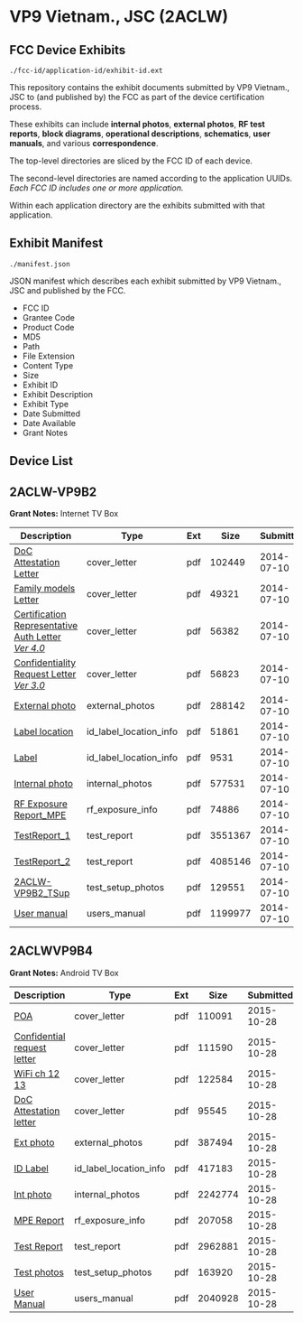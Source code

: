 # VP9 Vietnam., JSC (2ACLW)
## FCC Device Exhibits

```
./fcc-id/application-id/exhibit-id.ext
```

This repository contains the exhibit documents submitted by VP9 Vietnam., JSC to (and published by) the FCC as part of the device certification process.

These exhibits can include **internal photos**, **external photos**, **RF test reports**, **block diagrams**, **operational descriptions**, **schematics**, **user manuals**, and various **correspondence**.

The top-level directories are sliced by the FCC ID of each device.

The second-level directories are named according to the application UUIDs. *Each FCC ID includes one or more application.*

Within each application directory are the exhibits submitted with that application. 

## Exhibit Manifest

```
./manifest.json
```

JSON manifest which describes each exhibit submitted by VP9 Vietnam., JSC and published by the FCC.

- FCC ID
- Grantee Code
- Product Code
- MD5
- Path
- File Extension
- Content Type
- Size
- Exhibit ID
- Exhibit Description
- Exhibit Type
- Date Submitted
- Date Available
- Grant Notes

## Device List
## 2ACLW-VP9B2
**Grant Notes:** Internet TV Box

| Description | Type | Ext | Size | Submitted | Available |
| ----------- | ---- | --- | ---- | --------- | --------- |
| [DoC Attestation Letter](2ACLW-VP9B2/c2d6a284e0a92d8280117367e23eaae6/2320971.pdf) | cover_letter | pdf | 102449 | 2014-07-10 | 2014-07-10 |
| [Family models Letter](2ACLW-VP9B2/c2d6a284e0a92d8280117367e23eaae6/2320972.pdf) | cover_letter | pdf | 49321 | 2014-07-10 | 2014-07-10 |
| [Certification Representative Auth Letter _Ver 4.0_](2ACLW-VP9B2/c2d6a284e0a92d8280117367e23eaae6/2320973.pdf) | cover_letter | pdf | 56382 | 2014-07-10 | 2014-07-10 |
| [Confidentiality Request Letter _Ver 3.0_](2ACLW-VP9B2/c2d6a284e0a92d8280117367e23eaae6/2320974.pdf) | cover_letter | pdf | 56823 | 2014-07-10 | 2014-07-10 |
| [External photo](2ACLW-VP9B2/c2d6a284e0a92d8280117367e23eaae6/2320982.pdf) | external_photos | pdf | 288142 | 2014-07-10 | 2014-07-10 |
| [Label location](2ACLW-VP9B2/c2d6a284e0a92d8280117367e23eaae6/2320999.pdf) | id_label_location_info | pdf | 51861 | 2014-07-10 | 2014-07-10 |
| [Label](2ACLW-VP9B2/c2d6a284e0a92d8280117367e23eaae6/2321000.pdf) | id_label_location_info | pdf | 9531 | 2014-07-10 | 2014-07-10 |
| [Internal photo](2ACLW-VP9B2/c2d6a284e0a92d8280117367e23eaae6/2320983.pdf) | internal_photos | pdf | 577531 | 2014-07-10 | 2014-07-10 |
| [RF Exposure Report_MPE](2ACLW-VP9B2/c2d6a284e0a92d8280117367e23eaae6/2320978.pdf) | rf_exposure_info | pdf | 74886 | 2014-07-10 | 2014-07-10 |
| [TestReport_1](2ACLW-VP9B2/c2d6a284e0a92d8280117367e23eaae6/2320979.pdf) | test_report | pdf | 3551367 | 2014-07-10 | 2014-07-10 |
| [TestReport_2](2ACLW-VP9B2/c2d6a284e0a92d8280117367e23eaae6/2320980.pdf) | test_report | pdf | 4085146 | 2014-07-10 | 2014-07-10 |
| [2ACLW-VP9B2_TSup](2ACLW-VP9B2/c2d6a284e0a92d8280117367e23eaae6/2320981.pdf) | test_setup_photos | pdf | 129551 | 2014-07-10 | 2014-07-10 |
| [User manual](2ACLW-VP9B2/c2d6a284e0a92d8280117367e23eaae6/2321001.pdf) | users_manual | pdf | 1199977 | 2014-07-10 | 2014-07-10 |
## 2ACLWVP9B4
**Grant Notes:** Android TV Box

| Description | Type | Ext | Size | Submitted | Available |
| ----------- | ---- | --- | ---- | --------- | --------- |
| [POA](2ACLWVP9B4/10cefb36f0a782f5f0828fc72ad4bf7f/2796149.pdf) | cover_letter | pdf | 110091 | 2015-10-28 | 2015-10-29 |
| [Confidential request letter](2ACLWVP9B4/10cefb36f0a782f5f0828fc72ad4bf7f/2796150.pdf) | cover_letter | pdf | 111590 | 2015-10-28 | 2015-10-29 |
| [WiFi ch 12 13](2ACLWVP9B4/10cefb36f0a782f5f0828fc72ad4bf7f/2796151.pdf) | cover_letter | pdf | 122584 | 2015-10-28 | 2015-10-29 |
| [DoC Attestation letter](2ACLWVP9B4/10cefb36f0a782f5f0828fc72ad4bf7f/2796152.pdf) | cover_letter | pdf | 95545 | 2015-10-28 | 2015-10-29 |
| [Ext photo](2ACLWVP9B4/10cefb36f0a782f5f0828fc72ad4bf7f/2796156.pdf) | external_photos | pdf | 387494 | 2015-10-28 | 2015-10-29 |
| [ID Label](2ACLWVP9B4/10cefb36f0a782f5f0828fc72ad4bf7f/2796158.pdf) | id_label_location_info | pdf | 417183 | 2015-10-28 | 2015-10-29 |
| [Int photo](2ACLWVP9B4/10cefb36f0a782f5f0828fc72ad4bf7f/2796157.pdf) | internal_photos | pdf | 2242774 | 2015-10-28 | 2015-10-29 |
| [MPE Report](2ACLWVP9B4/10cefb36f0a782f5f0828fc72ad4bf7f/2796153.pdf) | rf_exposure_info | pdf | 207058 | 2015-10-28 | 2015-10-29 |
| [Test Report](2ACLWVP9B4/10cefb36f0a782f5f0828fc72ad4bf7f/2796154.pdf) | test_report | pdf | 2962881 | 2015-10-28 | 2015-10-29 |
| [Test photos](2ACLWVP9B4/10cefb36f0a782f5f0828fc72ad4bf7f/2796155.pdf) | test_setup_photos | pdf | 163920 | 2015-10-28 | 2015-10-29 |
| [User Manual](2ACLWVP9B4/10cefb36f0a782f5f0828fc72ad4bf7f/2796159.pdf) | users_manual | pdf | 2040928 | 2015-10-28 | 2015-10-29 |
